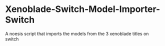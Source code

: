 # Xenoblade-Switch-Model-Importer-Switch
A noesis script that imports the models from the 3 xenoblade titles on switch
